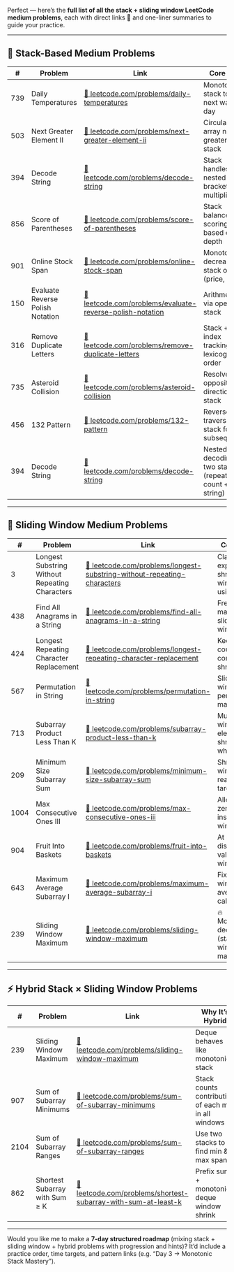 Perfect — here’s the **full list of all the stack + sliding window LeetCode medium problems**, each with direct links 🔗 and one-liner summaries to guide your practice.

---

## 🧱 **Stack-Based Medium Problems**

| #   | Problem                          | Link                                                                                                                         | Core Idea                                              |
| --- | -------------------------------- | ---------------------------------------------------------------------------------------------------------------------------- | ------------------------------------------------------ |
| 739 | Daily Temperatures               | [🔗 leetcode.com/problems/daily-temperatures](https://leetcode.com/problems/daily-temperatures/)                             | Monotonic stack to find next warmer day                |
| 503 | Next Greater Element II          | [🔗 leetcode.com/problems/next-greater-element-ii](https://leetcode.com/problems/next-greater-element-ii/)                   | Circular array next greater using stack                |
| 394 | Decode String                    | [🔗 leetcode.com/problems/decode-string](https://leetcode.com/problems/decode-string/)                                       | Stack handles nested brackets + multipliers            |
| 856 | Score of Parentheses             | [🔗 leetcode.com/problems/score-of-parentheses](https://leetcode.com/problems/score-of-parentheses/)                         | Stack balance scoring based on depth                   |
| 901 | Online Stock Span                | [🔗 leetcode.com/problems/online-stock-span](https://leetcode.com/problems/online-stock-span/)                               | Monotonic decreasing stack of (price, span)            |
| 150 | Evaluate Reverse Polish Notation | [🔗 leetcode.com/problems/evaluate-reverse-polish-notation](https://leetcode.com/problems/evaluate-reverse-polish-notation/) | Arithmetic via operand stack                           |
| 316 | Remove Duplicate Letters         | [🔗 leetcode.com/problems/remove-duplicate-letters](https://leetcode.com/problems/remove-duplicate-letters/)                 | Stack + last index tracking for lexicographic order    |
| 735 | Asteroid Collision               | [🔗 leetcode.com/problems/asteroid-collision](https://leetcode.com/problems/asteroid-collision/)                             | Resolve opposite directions via stack                  |
| 456 | 132 Pattern                      | [🔗 leetcode.com/problems/132-pattern](https://leetcode.com/problems/132-pattern/)                                           | Reverse traversal + stack for subsequence              |
| 394 | Decode String                    | [🔗 leetcode.com/problems/decode-string](https://leetcode.com/problems/decode-string/)                                       | Nested decoding via two stacks (repeat count + string) |

---

## 📏 **Sliding Window Medium Problems**

| #    | Problem                                        | Link                                                                                                                                                     | Core Idea                                  |
| ---- | ---------------------------------------------- | -------------------------------------------------------------------------------------------------------------------------------------------------------- | ------------------------------------------ |
| 3    | Longest Substring Without Repeating Characters | [🔗 leetcode.com/problems/longest-substring-without-repeating-characters](https://leetcode.com/problems/longest-substring-without-repeating-characters/) | Classic expand-shrink window using set     |
| 438  | Find All Anagrams in a String                  | [🔗 leetcode.com/problems/find-all-anagrams-in-a-string](https://leetcode.com/problems/find-all-anagrams-in-a-string/)                                   | Frequency maps in sliding window           |
| 424  | Longest Repeating Character Replacement        | [🔗 leetcode.com/problems/longest-repeating-character-replacement](https://leetcode.com/problems/longest-repeating-character-replacement/)               | Keep max count to control shrink           |
| 567  | Permutation in String                          | [🔗 leetcode.com/problems/permutation-in-string](https://leetcode.com/problems/permutation-in-string/)                                                   | Sliding window permutation match           |
| 713  | Subarray Product Less Than K                   | [🔗 leetcode.com/problems/subarray-product-less-than-k](https://leetcode.com/problems/subarray-product-less-than-k/)                                     | Multiply window elements, shrink when ≥ K  |
| 209  | Minimum Size Subarray Sum                      | [🔗 leetcode.com/problems/minimum-size-subarray-sum](https://leetcode.com/problems/minimum-size-subarray-sum/)                                           | Shrink window to reach target sum          |
| 1004 | Max Consecutive Ones III                       | [🔗 leetcode.com/problems/max-consecutive-ones-iii](https://leetcode.com/problems/max-consecutive-ones-iii/)                                             | Allow K zeros to flip inside window        |
| 904  | Fruit Into Baskets                             | [🔗 leetcode.com/problems/fruit-into-baskets](https://leetcode.com/problems/fruit-into-baskets/)                                                         | At most 2 distinct values in window        |
| 643  | Maximum Average Subarray I                     | [🔗 leetcode.com/problems/maximum-average-subarray-i](https://leetcode.com/problems/maximum-average-subarray-i/)                                         | Fixed window average calculation           |
| 239  | Sliding Window Maximum                         | [🔗 leetcode.com/problems/sliding-window-maximum](https://leetcode.com/problems/sliding-window-maximum/)                                                 | 🔥 Monotonic deque (stack-like window max) |

---

## ⚡ **Hybrid Stack × Sliding Window Problems**

| #    | Problem                        | Link                                                                                                                                   | Why It’s Hybrid                                      |
| ---- | ------------------------------ | -------------------------------------------------------------------------------------------------------------------------------------- | ---------------------------------------------------- |
| 239  | Sliding Window Maximum         | [🔗 leetcode.com/problems/sliding-window-maximum](https://leetcode.com/problems/sliding-window-maximum/)                               | Deque behaves like monotonic stack                   |
| 907  | Sum of Subarray Minimums       | [🔗 leetcode.com/problems/sum-of-subarray-minimums](https://leetcode.com/problems/sum-of-subarray-minimums/)                           | Stack counts contribution of each min in all windows |
| 2104 | Sum of Subarray Ranges         | [🔗 leetcode.com/problems/sum-of-subarray-ranges](https://leetcode.com/problems/sum-of-subarray-ranges/)                               | Use two stacks to find min & max spans               |
| 862  | Shortest Subarray with Sum ≥ K | [🔗 leetcode.com/problems/shortest-subarray-with-sum-at-least-k](https://leetcode.com/problems/shortest-subarray-with-sum-at-least-k/) | Prefix sum + monotonic deque window shrink           |

---

Would you like me to make a **7-day structured roadmap** (mixing stack + sliding window + hybrid problems with progression and hints)?
It’d include a practice order, time targets, and pattern links (e.g. “Day 3 → Monotonic Stack Mastery”).

